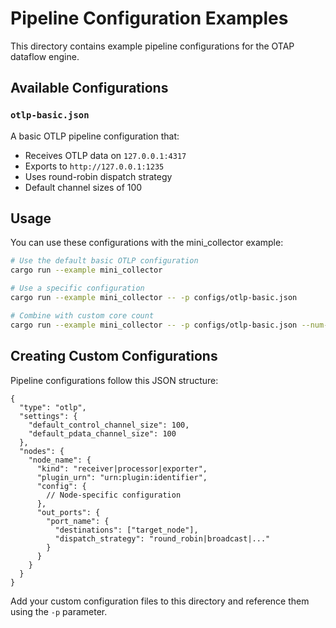 # Pipeline Configuration Examples

This directory contains example pipeline configurations for the OTAP dataflow engine.

## Available Configurations

### `otlp-basic.json`

A basic OTLP pipeline configuration that:

- Receives OTLP data on `127.0.0.1:4317`
- Exports to `http://127.0.0.1:1235`
- Uses round-robin dispatch strategy
- Default channel sizes of 100

## Usage

You can use these configurations with the mini_collector example:

```bash
# Use the default basic OTLP configuration
cargo run --example mini_collector

# Use a specific configuration
cargo run --example mini_collector -- -p configs/otlp-basic.json

# Combine with custom core count
cargo run --example mini_collector -- -p configs/otlp-basic.json --num-cores 4
```

## Creating Custom Configurations

Pipeline configurations follow this JSON structure:

```json5
{
  "type": "otlp",
  "settings": {
    "default_control_channel_size": 100,
    "default_pdata_channel_size": 100
  },
  "nodes": {
    "node_name": {
      "kind": "receiver|processor|exporter",
      "plugin_urn": "urn:plugin:identifier",
      "config": {
        // Node-specific configuration
      },
      "out_ports": {
        "port_name": {
          "destinations": ["target_node"],
          "dispatch_strategy": "round_robin|broadcast|..."
        }
      }
    }
  }
}
```

Add your custom configuration files to this directory and reference them using
the `-p` parameter.
